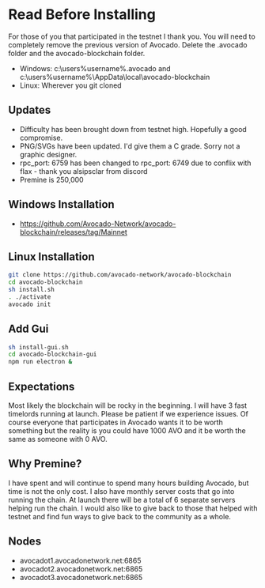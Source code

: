 # Read Before Installing

For those of you that participated in the testnet I thank you. You will need to completely remove the previous version of Avocado. Delete the .avocado folder and the avocado-blockchain folder.

- Windows: c:\users\%username%\.avocado and c:\users\%username%\AppData\local\avocado-blockchain
- Linux: Wherever you git cloned

## Updates

- Difficulty has been brought down from testnet high. Hopefully a good compromise.
- PNG/SVGs have been updated. I'd give them a C grade. Sorry not a graphic designer.
- rpc_port: 6759 has been changed to rpc_port: 6749 due to conflix with flax - thank you alsipsclar from discord
- Premine is 250,000

## Windows Installation

- https://github.com/Avocado-Network/avocado-blockchain/releases/tag/Mainnet

## Linux Installation

```sh
git clone https://github.com/avocado-network/avocado-blockchain
cd avocado-blockchain
sh install.sh
. ./activate
avocado init
```
## Add Gui
```sh
sh install-gui.sh
cd avocado-blockchain-gui
npm run electron &
```
## Expectations

Most likely the blockchain will be rocky in the beginning. I will have 3 fast timelords running at launch. Please be patient if we experience issues. Of course everyone that participates in Avocado wants it to be worth something but the reality is you could have 1000 AVO and it be worth the same as someone with 0 AVO.


## Why Premine?

I have spent and will continue to spend many hours building Avocado, but time is not the only cost. I also have monthly server costs that go into running the chain. At launch there will be a total of 6 separate servers helping run the chain. I would also like to give back to those that helped with testnet and find fun ways to give back to the community as a whole.

## Nodes

- avocadot1.avocadonetwork.net:6865
- avocadot2.avocadonetwork.net:6865
- avocadot3.avocadonetwork.net:6865

